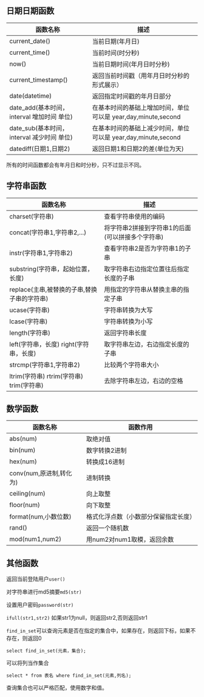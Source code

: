 ## 日期日期函数

| 函数名称 | 描述 |
| ---- | ---- |
| current_date() | 当前日期(年月日) |
| current_time() | 当前时间(时分秒) |
| now() | 当前日期时间(年月日时分秒) |
| current_timestamp() | 返回当前时间戳（用年月日时分秒的形式展示） |
| date(datetime) | 返回指定时间戳的年月日部分 |
| date_add(基本时间，interval 增加时间 单位) | 在基本时间的基础上增加时间，单位可以是 year,day,minute,second |
| date_sub(基本时间，interval 减少时间 单位) | 在基本时间的基础上减少时间，单位可以是 year,day,minute,second |
| datediff(日期1,日期2) | 返回日期1和日期2的差(单位为天) |

所有的时间函数都会有年月日和时分秒，只不过显示不同。

## 字符串函数

| 函数名称 | 描述 |
| ---- | ---- |
| charset(字符串) | 查看字符串使用的编码 |
| concat(字符串1,字符串2,...) | 将字符串2拼接到字符串1的后面(可以拼接多个字符串) |
| instr(字符串1,字符串2) | 查看字符串2是否为字符串1的子串 |
| substring(字符串，起始位置，长度) | 取字符串右边指定位置往后指定长度的子串 |
| replace(主串,被替换的子串,替换子串的字符串) | 用指定的字符串从替换主串的指定子串 |
| ucase(字符串) | 字符串转换为大写 |
| lcase(字符串) | 字符串转换为小写 |
| length(字符串) | 返回字符串长度 |
| left(字符串，长度) right(字符串，长度)| 取字符串左边，右边指定长度的子串 |
| strcmp(字符串1,字符串2) | 比较两个字符串大小 |
| ltrim(字符串) rtrim(字符串) trim(字符串) | 去除字符串左边，右边的空格 |
## 数学函数

| 函数名称 | 函数作用 |
| ---- | ---- |
| abs(num) | 取绝对值 |
| bin(num) | 数字转换2进制 |
| hex(num) | 转换成16进制 |
| conv(num,原进制,转化为) | 进制转换 |
| ceiling(num) | 向上取整 |
| floor(num) | 向下取整 |
| format(num,小数位数) | 格式化浮点数（小数部分保留指定长度） |
| rand() | 返回一个随机数 |
| mod(num1,num2) | 用num2对num1取模，返回余数 |

## 其他函数

返回当前登陆用户`user()`

对字符串进行md5摘要`md5(str)`

设置用户密码`password(str)`

`ifull(str1,str2)` 如果str1为null，则返回str2,否则返回str1

`find_in_set`可以查询元素是否在指定的集合中，如果存在，则返回下标，如果不存在，则返回0
```mysql
select find_in_set(元素，集合);
```
可以将列当作集合
```mysql
select * from 表名 where find_in_set(元素,列名);
```
查询集合也可以严格匹配，使用数字和值。